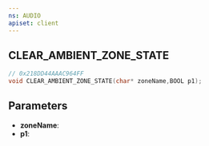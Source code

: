 ```yaml
---
ns: AUDIO
apiset: client
---
```

## CLEAR_AMBIENT_ZONE_STATE

```c
// 0x218DD44AAAC964FF
void CLEAR_AMBIENT_ZONE_STATE(char* zoneName,BOOL p1);
```


## Parameters
* **zoneName**:
* **p1**: